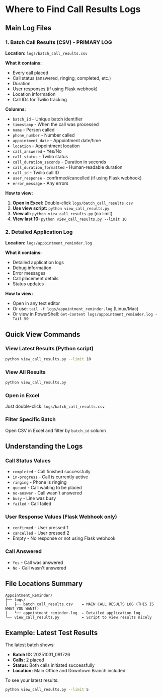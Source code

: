 # Where to Find Call Results Logs

## Main Log Files

### 1. Batch Call Results (CSV) - **PRIMARY LOG**
**Location:** `logs/batch_call_results.csv`

**What it contains:**
- Every call placed
- Call status (answered, ringing, completed, etc.)
- Duration
- User responses (if using Flask webhook)
- Location information
- Call IDs for Twilio tracking

**Columns:**
- `batch_id` - Unique batch identifier
- `timestamp` - When the call was processed
- `name` - Person called
- `phone_number` - Number called
- `appointment_date` - Appointment date/time
- `location` - Appointment location
- `call_answered` - Yes/No
- `call_status` - Twilio status
- `call_duration_seconds` - Duration in seconds
- `call_duration_formatted` - Human-readable duration
- `call_id` - Twilio call ID
- `user_response` - confirmed/cancelled (if using Flask webhook)
- `error_message` - Any errors

**How to view:**
1. **Open in Excel:** Double-click `logs/batch_call_results.csv`
2. **Use view script:** `python view_call_results.py`
3. **View all:** `python view_call_results.py` (no limit)
4. **View last 10:** `python view_call_results.py --limit 10`

### 2. Detailed Application Log
**Location:** `logs/appointment_reminder.log`

**What it contains:**
- Detailed application logs
- Debug information
- Error messages
- Call placement details
- Status updates

**How to view:**
- Open in any text editor
- Or use: `tail -f logs/appointment_reminder.log` (Linux/Mac)
- Or view in PowerShell: `Get-Content logs/appointment_reminder.log -Tail 50`

## Quick View Commands

### View Latest Results (Python script)
```bash
python view_call_results.py --limit 10
```

### View All Results
```bash
python view_call_results.py
```

### Open in Excel
Just double-click: `logs/batch_call_results.csv`

### Filter Specific Batch
Open CSV in Excel and filter by `batch_id` column

## Understanding the Logs

### Call Status Values
- `completed` - Call finished successfully
- `in-progress` - Call is currently active
- `ringing` - Phone is ringing
- `queued` - Call waiting to be placed
- `no-answer` - Call wasn't answered
- `busy` - Line was busy
- `failed` - Call failed

### User Response Values (Flask Webhook only)
- `confirmed` - User pressed 1
- `cancelled` - User pressed 2
- Empty - No response or not using Flask webhook

### Call Answered
- `Yes` - Call was answered
- `No` - Call wasn't answered

## File Locations Summary

```
Appointment_Reminder/
├── logs/
│   ├── batch_call_results.csv    ← MAIN CALL RESULTS LOG (THIS IS WHAT YOU WANT!)
│   └── appointment_reminder.log  ← Detailed application log
└── view_call_results.py          ← Script to view results nicely
```

## Example: Latest Test Results

The latest batch shows:
- **Batch ID:** 20251031_091726
- **Calls:** 2 placed
- **Status:** Both calls initiated successfully
- **Location:** Main Office and Downtown Branch included

To see your latest results:
```bash
python view_call_results.py --limit 5
```

